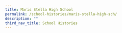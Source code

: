 ```yaml
---
title: Maris Stella High School
permalink: /school-histories/maris-stella-high-sch/
description: ""
third_nav_title: School Histories
---
```

